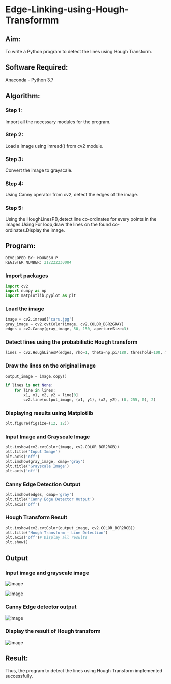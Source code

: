 # Edge-Linking-using-Hough-Transformm
## Aim:
To write a Python program to detect the lines using Hough Transform.

## Software Required:
Anaconda - Python 3.7

## Algorithm:

### Step 1:
Import all the necessary modules for the program.
### Step 2:
Load a image using imread() from cv2 module.
### Step 3:
Convert the image to grayscale.
### Step 4:
Using Canny operator from cv2, detect the edges of the image.
### Step 5:
Using the HoughLinesP(),detect line co-ordinates for every points in the images.Using For loop,draw the lines on the found co-ordinates.Display the image.

## Program:

```python
DEVELOPED BY: MOUNESH P
REGISTER NUMBER: 212222230084
```
### Import packages
```python
import cv2
import numpy as np
import matplotlib.pyplot as plt
```
### Load the image
```python
image = cv2.imread('cars.jpg')  
gray_image = cv2.cvtColor(image, cv2.COLOR_BGR2GRAY)
edges = cv2.Canny(gray_image, 50, 150, apertureSize=3)
```
### Detect lines using the probabilistic Hough transform
```python
lines = cv2.HoughLinesP(edges, rho=1, theta=np.pi/180, threshold=100, minLineLength=50, maxLineGap=10)
```
### Draw the lines on the original image
```python
output_image = image.copy()

if lines is not None:
    for line in lines:
        x1, y1, x2, y2 = line[0]
        cv2.line(output_image, (x1, y1), (x2, y2), (0, 255, 0), 2)
```
### Displaying results using Matplotlib
```python
plt.figure(figsize=(12, 12))
```
### Input Image and Grayscale Image
```python
plt.imshow(cv2.cvtColor(image, cv2.COLOR_BGR2RGB))
plt.title('Input Image')
plt.axis('off')
plt.imshow(gray_image, cmap='gray')
plt.title('Grayscale Image')
plt.axis('off')
```
### Canny Edge Detection Output
```python
plt.imshow(edges, cmap='gray')
plt.title('Canny Edge Detector Output')
plt.axis('off')
```
### Hough Transform Result
```python
plt.imshow(cv2.cvtColor(output_image, cv2.COLOR_BGR2RGB))
plt.title('Hough Transform - Line Detection')
plt.axis('off')# Display all results
plt.show()
```
## Output

### Input image and grayscale image
![image](https://github.com/user-attachments/assets/e5885bb8-120b-4fcf-974f-a096f0783b13)

![image](https://github.com/user-attachments/assets/a7403a59-09a4-42f5-953e-ab105446b096)

### Canny Edge detector output
![image](https://github.com/user-attachments/assets/059f152f-b87a-44c4-a6c9-aa162e77e4ed)

### Display the result of Hough transform
![image](https://github.com/user-attachments/assets/e139166d-c66e-4308-82b5-7acb75ee42a8)

## Result:
Thus, the program to detect the lines using Hough Transform implemented successfully.
